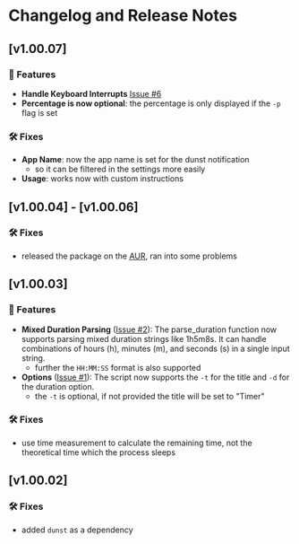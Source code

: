 # Changelog and Release Notes

## [v1.00.07]

### 🚀 Features

- **Handle Keyboard Interrupts** [Issue #6](https://github.com/bitSheriff/dunst-timer/issues/6)
- **Percentage is now optional**: the percentage is only displayed if the `-p` flag is set

### 🛠 Fixes

- **App Name**: now the app name is set for the dunst notification
    - so it can be filtered in the settings more easily
- **Usage**: works now with custom instructions

## [v1.00.04] - [v1.00.06]

### 🛠 Fixes

- released the package on the [AUR](https://aur.archlinux.org/packages/dunst-timer), ran into some problems

## [v1.00.03]

### 🚀 Features

- **Mixed Duration Parsing** ([Issue #2](https://github.com/bitSheriff/dunst-timer/issues/2)): The parse_duration function now supports parsing mixed duration strings like 1h5m8s. It can handle combinations of hours (h), minutes (m), and seconds (s) in a single input string.
  - further the `HH:MM:SS` format is also supported
- **Options** ([Issue #1](https://github.com/bitSheriff/dunst-timer/issues/1)): The script now supports the `-t` for the title and `-d` for the duration option.
  - the `-t` is optional, if not provided the title will be set to "Timer"

### 🛠 Fixes

- use time measurement to calculate the remaining time, not the theoretical time which the process sleeps

## [v1.00.02]

### 🛠 Fixes

- added `dunst` as a dependency
